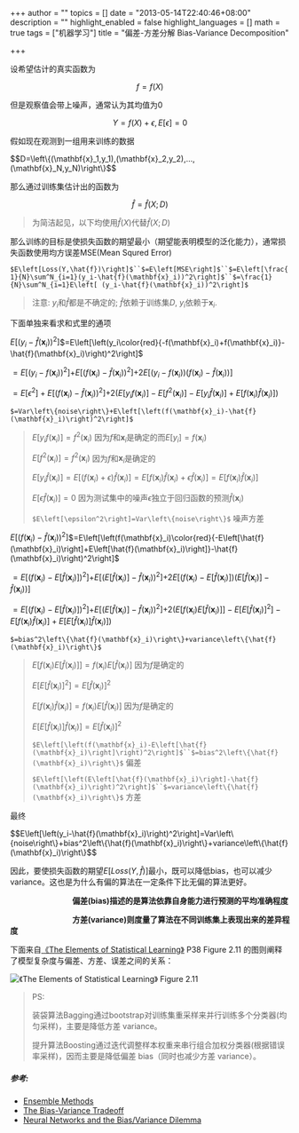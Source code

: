 +++
author = ""
topics = []
date = "2013-05-14T22:40:46+08:00"
description = ""
highlight_enabled = false
highlight_languages = []
math = true
tags = ["机器学习"]
title = "偏差-方差分解 Bias-Variance Decomposition"

+++

设希望估计的真实函数为

$$f=f(X)$$

但是观察值会带上噪声，通常认为其均值为$0$

$$Y=f(X)+\epsilon, E\left[\epsilon\right]=0$$

假如现在观测到一组用来训练的数据

<div>$$D=\left\{(\mathbf{x}_1,y_1),(\mathbf{x}_2,y_2),...,(\mathbf{x}_N,y_N)\right\}$$</div>

那么通过训练集估计出的函数为

$$\hat{f}=\hat{f}(X;D)$$

> 为简洁起见，以下均使用$\hat{f}(X)$代替$\hat{f}(X;D)$



那么训练的目标是使损失函数的期望最小（期望能表明模型的泛化能力），通常损失函数使用均方误差MSE(Mean Squred Error)

`$E\left[Loss(Y,\hat{f})\right]$``$=E\left[MSE\right]$``$=E\left[\frac{1}{N}\sum^N_{i=1}(y_i-\hat{f}(\mathbf{x}_i))^2\right]$``$=\frac{1}{N}\sum^N_{i=1}E\left[ (y_i-\hat{f}(\mathbf{x}_i))^2\right]$`


> 注意: $y_i$和$\hat{f}$都是不确定的; $\hat{f}$依赖于训练集$D$, $y_i$依赖于$\mathbf{x}_i$.


下面单独来看求和式里的通项

$E\left[\left(y_i-\hat{f}(\mathbf{x}_i)\right)^2\right]$$=E\left[\left(y_i\color{red}{-f(\mathbf{x}_i)+f(\mathbf{x}_i)}-\hat{f}(\mathbf{x}_i)\right)^2\right]$

$=E\left[\left(y_i-f(\mathbf{x}_i)\right)^2\right]$$+E\left[\left(f(\mathbf{x}_i)-\hat{f}(\mathbf{x}_i)\right)^2 \right]$$+2E\left[\left(y_i-f(\mathbf{x}_i)\right)\left(f(\mathbf{x}_i)-\hat{f}(\mathbf{x}_i)\right)\right]$

$=E\left[\epsilon^2\right]+E\left[\left(f(\mathbf{x}_i)-\hat{f}(\mathbf{x}_i)\right)^2 \right]$$+2\left(E\left[y_if(\mathbf{x}_i)\right]-E\left[f^2(\mathbf{x}_i)\right]-E\left[y_i\hat{f}(\mathbf{x}_i)\right]+E\left[f(\mathbf{x}_i)\hat{f}(\mathbf{x}_i)\right]\right)$

`$=Var\left\{noise\right\}+E\left[\left(f(\mathbf{x}_i)-\hat{f}(\mathbf{x}_i)\right)^2\right]$`

> $E\left[y_i f(\mathbf{x}_i)\right]=f^2(\mathbf{x}_i)$  因为$f$和$\mathbf{x}_i$是确定的而$E\left[y_i \right]=f(\mathbf{x}_i)$
>
> $E\left[f^2(\mathbf{x}_i)\right]=f^2(\mathbf{x}_i)$  因为$f$和$\mathbf{x}_i$是确定的
>
> $E\left[y_i \hat{f}(\mathbf{x}_i)\right]=E\left[\left(f(\mathbf{x}_i)+\epsilon\right)\hat{f}(\mathbf{x}_i)\right]$$=E\left[f(\mathbf{x}_i)\hat{f}(\mathbf{x}_i)+\epsilon\hat{f}(\mathbf{x}_i)\right]$$=E\left[f(\mathbf{x}_i)\hat{f}(\mathbf{x}_i)\right]$
>
> $E\left[\epsilon\hat{f}(\mathbf{x}_i)\right]=0$  因为测试集中的噪声$\epsilon$独立于回归函数的预测$\hat{f}(\mathbf{x}_i)$
>
> `$E\left[\epsilon^2\right]=Var\left\{noise\right\}$`  噪声方差



$E\left[\left(f(\mathbf{x}_i)-\hat{f}(\mathbf{x}_i)\right)^2\right]$$=E\left[\left(f(\mathbf{x}_i)\color{red}{-E\left[\hat{f}(\mathbf{x}_i)\right]+E\left[\hat{f}(\mathbf{x}_i)\right]}-\hat{f}(\mathbf{x}_i)\right)^2\right]$

$=E\left[\left(f(\mathbf{x}_i)-E\left[\hat{f}(\mathbf{x}_i)\right]\right)^2\right]$$+E\left[\left(E\left[\hat{f}(\mathbf{x}_i)\right]-\hat{f}(\mathbf{x}_i)\right)^2\right]$$+2E\left[\left(f(\mathbf{x}_i)-E\left[\hat{f}(\mathbf{x}_i)\right]\right)\left(E\left[\hat{f}(\mathbf{x}_i)\right]-\hat{f}(\mathbf{x}_i)\right)\right]$

$=E\left[\left(f(\mathbf{x}_i)-E\left[\hat{f}(\mathbf{x}_i)\right]\right)^2\right]$$+E\left[\left(E\left[\hat{f}(\mathbf{x}_i)\right]-\hat{f}(\mathbf{x}_i)\right)^2\right]$$+2\left(E\left[f(\mathbf{x}_i)E\left[\hat{f}(\mathbf{x}_i)\right]\right]-E\left[E\left[\hat{f}(\mathbf{x}_i)\right]^2\right]-E\left[f(\mathbf{x}_i)\hat{f}(\mathbf{x}_i)\right]+E\left[E\left[\hat{f}(\mathbf{x}_i)\right]\hat{f}(\mathbf{x}_i)\right]\right)$

`$=bias^2\left\{\hat{f}(\mathbf{x}_i)\right\}+variance\left\{\hat{f}(\mathbf{x}_i)\right\}$`

> $E\left[f(\mathbf{x}_i)E\left[\hat{f}(\mathbf{x}_i)\right]\right]=f(\mathbf{x}_i)E\left[\hat{f}(\mathbf{x}_i)\right]$  因为$f$是确定的
>
> $E\left[E\left[\hat{f}(\mathbf{x}_i)\right]^2\right]=E\left[\hat{f}(\mathbf{x}_i)\right]^2$
>
> $E\left[f(\mathbf{x}_i)\hat{f}(\mathbf{x}_i)\right]=f(\mathbf{x}_i)E\left[\hat{f}(\mathbf{x}_i)\right]$  因为$f$是确定的
>
> $E\left[E\left[\hat{f}(\mathbf{x}_i)\right]\hat{f}(\mathbf{x}_i)\right]=E\left[\hat{f}(\mathbf{x}_i)\right]^2$
>
> `$E\left[\left(f(\mathbf{x}_i)-E\left[\hat{f}(\mathbf{x}_i)\right]\right)^2\right]$``$=bias^2\left\{\hat{f}(\mathbf{x}_i)\right\}$`  偏差
>
> `$E\left[\left(E\left[\hat{f}(\mathbf{x}_i)\right]-\hat{f}(\mathbf{x}_i)\right)^2\right]$``$=variance\left\{\hat{f}(\mathbf{x}_i)\right\}$`  方差

最终

<div>$$E\left[\left(y_i-\hat{f}(\mathbf{x}_i)\right)^2\right]=Var\left\{noise\right\}+bias^2\left\{\hat{f}(\mathbf{x}_i)\right\}+variance\left\{\hat{f}(\mathbf{x}_i)\right\}$$</div>

因此，要使损失函数的期望$E\left[Loss(Y,\hat{f})\right]$最小，既可以降低bias，也可以减少variance。这也是为什么有偏的算法在一定条件下比无偏的算法更好。



　　　　　　　　**偏差(bias)描述的是算法依靠自身能力进行预测的平均准确程度**

　　　　　　　　**方差(variance)则度量了算法在不同训练集上表现出来的差异程度**



下面来自[《The Elements of Statistical Learning》](https://web.stanford.edu/~hastie/ElemStatLearn/printings/ESLII_print12.pdf) P38 Figure 2.11 的图则阐释了模型复杂度与偏差、方差、误差之间的关系：

![《The Elements of Statistical Learning》 Figure 2.11](/img/bias-variance_decomposition.png)


> PS:
>
> 装袋算法Bagging通过bootstrap对训练集重采样来并行训练多个分类器(均匀采样)，主要是降低方差 variance。
>
> 提升算法Boosting通过迭代调整样本权重来串行组合加权分类器(根据错误率采样)，因而主要是降低偏差 bias（同时也减少方差 variance）。



##### 参考:

* [Ensemble Methods](http://www.inf.ed.ac.uk/teaching/courses/dme/2012/slides/ensemble.pdf)
* [The Bias-Variance Tradeoff](http://www.inf.ed.ac.uk/teaching/courses/mlsc/Notes/Lecture4/BiasVariance.pdf)
* [Neural Networks and the Bias/Variance Dilemma](http://www.dna.caltech.edu/courses/cns187/references/geman_etal.pdf)
